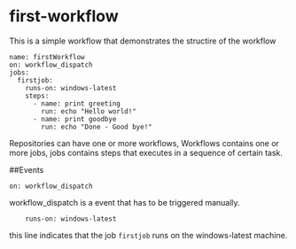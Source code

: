 # first-workflow
This is a simple workflow that demonstrates the structire of the workflow <br>

```
name: firstWorkflow
on: workflow_dispatch
jobs:
  firstjob:
    runs-on: windows-latest
    steps:
      - name: print greeting
        run: echo "Hello world!"
      - name: print goodbye
        run: echo "Done - Good bye!"

```

Repositories can have one or more workflows, Workflows contains one or more jobs, jobs contains steps that executes in a sequence of certain task.

##Events
```
on: workflow_dispatch
```
workflow_dispatch is a event that has to be triggered manually.

```
    runs-on: windows-latest
```
this line indicates that the job ```firstjob``` runs on the windows-latest machine.
